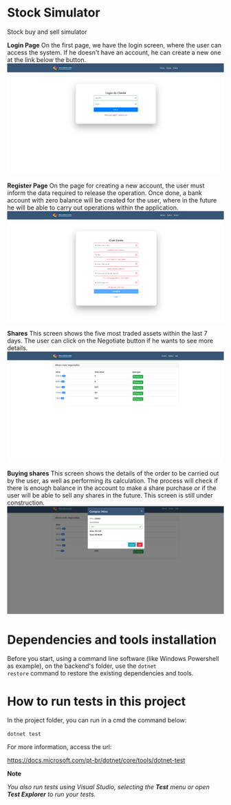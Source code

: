 # Stock Simulator
Stock buy and sell simulator

**Login Page** 
On the first page, we have the login screen, where the user can access the system. If he doesn't have an account, he can create a new one at the link below the button.
![Screenshot](https://github.com/marcelomcdev/stocksimulator/blob/master/readme-img/app-login.png)

**Register Page** 
On the page for creating a new account, the user must inform the data required to release the operation. Once done, a bank account with zero balance will be created for the user, where in the future he will be able to carry out operations within the application.
![Screenshot](https://github.com/marcelomcdev/stocksimulator/blob/master/readme-img/app-register.png)

**Shares** 
This screen shows the five most traded assets within the last 7 days. The user can click on the Negotiate button if he wants to see more details.
![Screenshot](https://github.com/marcelomcdev/stocksimulator/blob/master/readme-img/app-trade.png)

**Buying shares** 
This screen shows the details of the order to be carried out by the user, as well as performing its calculation. The process will check if there is enough balance in the account to make a share purchase or if the user will be able to sell any shares in the future. This screen is still under construction.
![Screenshot](https://github.com/marcelomcdev/stocksimulator/blob/master/readme-img/app-buy.png)

# Dependencies and tools installation
Before you start, using a command line software (like Windows Powershell as example), on the backend's folder, use the <code>dotnet restore</code> command to restore the existing dependencies and tools.

# How to run tests in this project
In the project folder, you can run in a cmd the command below:

<code>dotnet test</code>

For more information, access the url:

https://docs.microsoft.com/pt-br/dotnet/core/tools/dotnet-test

**Note** 

*You also run tests using Visual Studio, selecting the **Test** menu or open **Test Explorer** to run your tests.*



